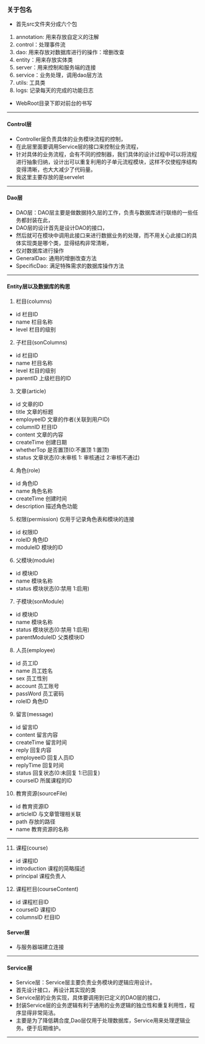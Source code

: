 ### 关于包名
- 首先src文件夹分成六个包
1. annotation: 用来存放自定义的注解
2. control：处理事件流
3. dao: 用来存放对数据库进行的操作：增删改查
4. entity：用来存放实体类
5. server：用来控制和服务端的连接
6. service：业务处理，调用dao层方法
7. utils: 工具类
8. logs: 记录每天的完成的功能日志

- WebRoot目录下即对前台的书写

---

#### Control层
- Controller层负责具体的业务模块流程的控制， 
- 在此层里面要调用Service层的接口来控制业务流程，
- 针对具体的业务流程，会有不同的控制器，我们具体的设计过程中可以将流程进行抽象归纳，设计出可以重复利用的子单元流程模块，这样不仅使程序结构变得清晰，也大大减少了代码量。
- 我这里主要存放的是servelet

---

#### Dao层
- DAO层：DAO层主要是做数据持久层的工作，负责与数据库进行联络的一些任务都封装在此， 
- DAO层的设计首先是设计DAO的接口，
- 然后就可在模块中调用此接口来进行数据业务的处理，而不用关心此接口的具体实现类是哪个类，显得结构非常清晰，
- 仅对数据库进行操作
- GeneralDao: 通用的增删改查方法
- SpecificDao: 满足特殊需求的数据库操作方法

---

#### Entity层以及数据库的构思
1. 栏目(columns)
- id				栏目ID
- name      		栏目名称
- level				栏目的级别

2. 子栏目(sonColumns)
- id				栏目ID
- name      		栏目名称
- level				栏目的级别
- parentID			上级栏目的ID

3. 文章(article)
- id				文章的ID
- title     		文章的标题
- employeeID		文章的作者(关联到用户ID)
- columnID			栏目ID
- content			文章的内容
- createTime		创建日期
- whetherTop		是否置顶(0:不置顶 1:置顶)
- status			文章状态(0:未审核 1: 审核通过 2:审核不通过)

4. 角色(role)
- id				角色ID
- name				角色名称
- createTime		创建时间
- description		描述角色功能

5. 权限(permission) 仅用于记录角色表和模块的连接
- id				权限ID
- roleID			角色ID
- moduleID			模块的ID

6. 父模块(module)
- id				模块ID
- name				模块名称
- status			模块状态(0:禁用 1:启用)

7. 子模块(sonModule)
- id				模块ID
- name				模块名称
- status			模块状态(0:禁用 1:启用)
- parentModuleID	父类模块ID


8. 人员(employee)
- id				员工ID
- name				员工姓名
- sex				员工性别
- account 			员工账号
- passWord			员工密码
- roleID			角色ID


9. 留言(message)
- id				留言ID
- content			留言内容
- createTime		留言时间
- reply				回复内容
- employeeID		回复人员ID
- replyTime			回复时间			
- status			回复状态(0:未回复 1:已回复)
- courseID			所属课程的ID


10. 教育资源(sourceFile)
- id				教育资源ID
- articleID			与文章管理相关联
- path   			存放的路径
- name				教育资源的名称
---

11. 课程(course)
- id				课程ID
- introduction		课程的简略描述
- principal			课程负责人

12. 课程栏目(courseContent)
- id				课程栏目ID
- courseID			课程ID
- columnsID			栏目ID


#### Server层
- 与服务器端建立连接

---

#### Service层
- Service层：Service层主要负责业务模块的逻辑应用设计。 
- 首先设计接口，再设计其实现的类
- Service层的业务实现，具体要调用到已定义的DAO层的接口，
- 封装Service层的业务逻辑有利于通用的业务逻辑的独立性和重复利用性，程序显得非常简洁。
- 主要是为了降低耦合度,Dao层仅用于处理数据库，Service用来处理逻辑业务。便于后期维护。

--------
